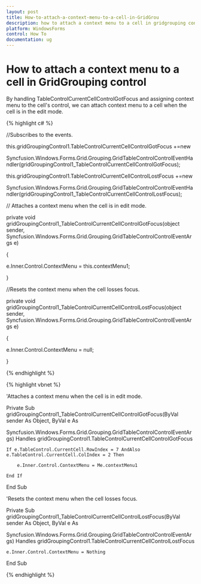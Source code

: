 ```yaml
---
layout: post
title: How-to-attach-a-context-menu-to-a-cell-in-GridGrou
description: how to attach a context menu to a cell in gridgrouping control
platform: WindowsForms
control: How To
documentation: ug
---
```


# How to attach a context menu to a cell in GridGrouping control

By handling TableControlCurrentCellControlGotFocus and assigning context menu to the cell's control, we can attach context menu to a cell when the cell is in the edit mode.

{% highlight c# %}



//Subscribes to the events.

this.gridGroupingControl1.TableControlCurrentCellControlGotFocus +=new 

Syncfusion.Windows.Forms.Grid.Grouping.GridTableControlControlEventHandler(gridGroupingControl1_TableControlCurrentCellControlGotFocus);



this.gridGroupingControl1.TableControlCurrentCellControlLostFocus +=new 

Syncfusion.Windows.Forms.Grid.Grouping.GridTableControlControlEventHandler(gridGroupingControl1_TableControlCurrentCellControlLostFocus);



// Attaches a context menu when the cell is in edit mode.

private void gridGroupingControl1_TableControlCurrentCellControlGotFocus(object sender, Syncfusion.Windows.Forms.Grid.Grouping.GridTableControlControlEventArgs e)

{

e.Inner.Control.ContextMenu = this.contextMenu1;

}



//Resets the context menu when the cell losses focus.

private void gridGroupingControl1_TableControlCurrentCellControlLostFocus(object sender, Syncfusion.Windows.Forms.Grid.Grouping.GridTableControlControlEventArgs e)

{

e.Inner.Control.ContextMenu = null;

}

{% endhighlight %}

{% highlight vbnet %}



'Attaches a context menu when the cell is in edit mode.

Private Sub gridGroupingControl1_TableControlCurrentCellControlGotFocus(ByVal sender As Object, ByVal e As 

Syncfusion.Windows.Forms.Grid.Grouping.GridTableControlControlEventArgs) Handles gridGroupingControl1.TableControlCurrentCellControlGotFocus

    If e.TableControl.CurrentCell.RowIndex = 7 AndAlso e.TableControl.CurrentCell.ColIndex = 2 Then

        e.Inner.Control.ContextMenu = Me.contextMenu1

    End If

End Sub



'Resets the context menu when the cell losses focus.

Private Sub gridGroupingControl1_TableControlCurrentCellControlLostFocus(ByVal sender As Object, ByVal e As 

Syncfusion.Windows.Forms.Grid.Grouping.GridTableControlControlEventArgs) Handles gridGroupingControl1.TableControlCurrentCellControlLostFocus

    e.Inner.Control.ContextMenu = Nothing

End Sub


{% endhighlight %}
